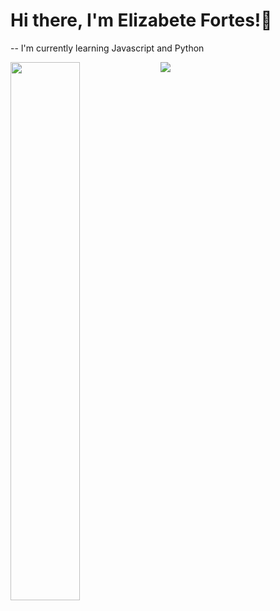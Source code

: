 # Hi there, I'm Elizabete Fortes!👋
-- I'm currently learning Javascript and Python

<div>
<img align="left" width="47%" src="https://github-readme-stats.vercel.app/api?username=elizabetefortes&show_icons=true&theme=radical"/>
<img align="left" widht="47%"  src="https://github-readme-stats.vercel.app/api/top-langs/?username=elizabetefortes&layout=compact"/>
</div>


